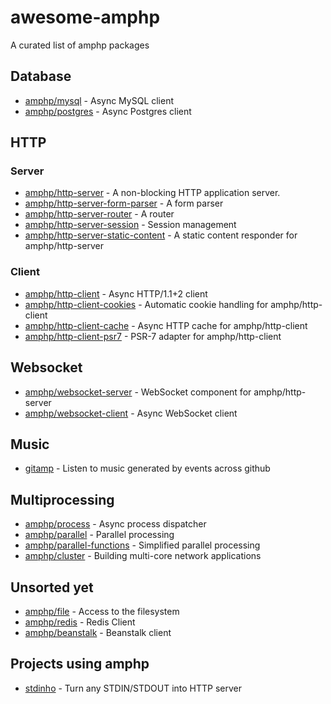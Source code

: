 # awesome-amphp
A curated list of amphp packages


## Database

- [amphp/mysql](https://github.com/amphp/mysql) - Async MySQL client
- [amphp/postgres](https://github.com/amphp/postgres) - Async Postgres client

## HTTP

### Server
- [amphp/http-server](https://github.com/amphp/http-server) - A non-blocking HTTP application server. 
- [amphp/http-server-form-parser](https://github.com/http-server-form-parser) - A form parser
- [amphp/http-server-router](https://github.com/amphp/http-server-router) - A router
- [amphp/http-server-session](https://github.com/amphp/http-server-session) - Session management 
- [amphp/http-server-static-content](https://github.com/amphp/http-server-static-content) - A static content responder for amphp/http-server

### Client
- [amphp/http-client](https://github.com/amphp/http-client) - Async HTTP/1.1+2 client
- [amphp/http-client-cookies](https://github.com/amphp/http-client-cookies) - Automatic cookie handling for amphp/http-client
- [amphp/http-client-cache](https://github.com/amphp/http-client-cache) - Async HTTP cache for amphp/http-client
- [amphp/http-client-psr7](https://github.com/amphp/http-client-psr7) - PSR-7 adapter for amphp/http-client
## Websocket

- [amphp/websocket-server](https://github.com/amphp/websocket-server) - WebSocket component for amphp/http-server
- [amphp/websocket-client](https://github.com/amphp/websocket-client) - Async WebSocket client

## Music

- [gitamp](https://github.com/ekinhbayar/gitamp) - Listen to music generated by events across github

## Multiprocessing

- [amphp/process](https://github.com/amphp/process) - Async process dispatcher
- [amphp/parallel](https://github.com/amphp/parallel) - Parallel processing
- [amphp/parallel-functions](https://github.com/amphp/parallel-functions) - Simplified parallel processing
- [amphp/cluster](https://github.com/amphp/cluster) - Building multi-core network applications

## Unsorted yet

- [amphp/file](https://github.com/amphp/file) - Access to the filesystem
- [amphp/redis](https://github.com/amphp/redis) - Redis Client
- [amphp/beanstalk](https://github.com/amphp/beanstalk) - Beanstalk client


## Projects using amphp

- [stdinho](https://github.com/ostrolucky/stdinho) - Turn any STDIN/STDOUT into HTTP server
